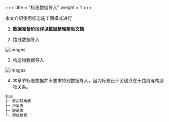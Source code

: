 +++
title = "标志数据导入"
weight = 1
+++

本文介绍使用标志施工图模式进行

1. **数据准备阶段详见[数据整理](/docs/data/)帮助文档**

2. 路线数据导入

![images](/images/docs/import/signs/signsroad.png)

3. 构造物数据导入

![images](/images/docs/import/signs/signsbridge.png)

4. 本章节标志数据并不要求特别数据导入，因为标志设计关键点在于路线与构造物关系。

```txt
标志
├─ 直曲转角表
├─ 桥梁表
├─ 隧道表
└─ 跨线桥表
```
